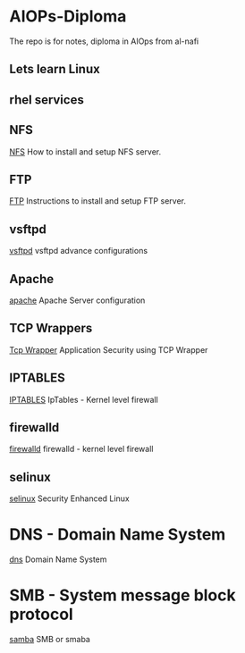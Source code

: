 # AIOPs-Diploma
The repo is for notes, diploma in AIOps from al-nafi

## Lets learn Linux
## rhel services
## NFS
[NFS](./rhel_services/nfs.md) How to install and setup NFS server.

## FTP
[FTP](./rhel_services/ftp.md) Instructions to install and setup FTP server.

## vsftpd
[vsftpd](./rhel_services/vsftp.md) vsftpd advance configurations

## Apache
[apache](./rhel_services/apache_server.md) Apache Server configuration

## TCP Wrappers
[Tcp Wrapper](./rhel_services/tcp_wrappers.md) Application Security using TCP Wrapper

## IPTABLES
[IPTABLES](./rhel_services/iptables_md) IpTables - Kernel level firewall

## firewalld 
[firewalld](./rhel_services/firewalld.md) firewalld - kernel level firewall

## selinux
[selinux](./rhel_services/selinux.md) Security Enhanced Linux

# DNS - Domain Name System
[dns](./rhel_services/dns.md) Domain Name System

# SMB - System message block protocol
[samba](./rhel_services/smb.md) SMB or smaba
